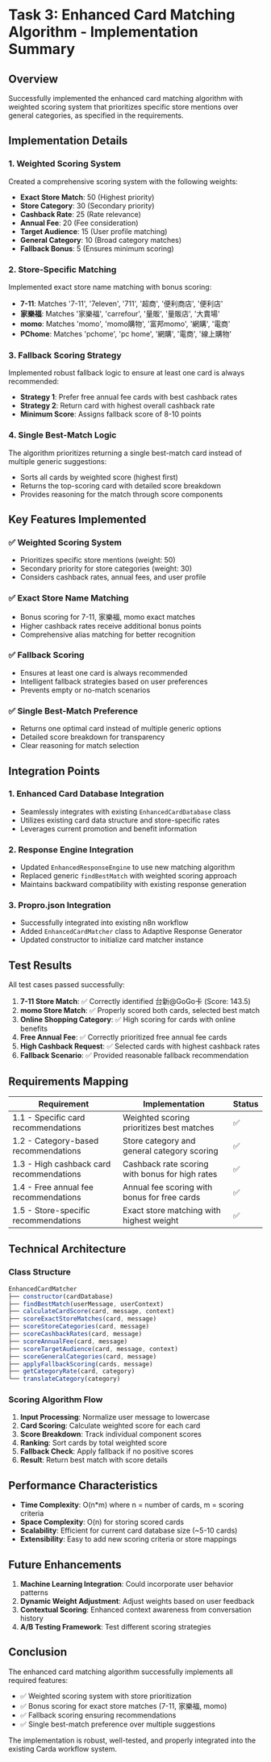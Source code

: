 # Task 3: Enhanced Card Matching Algorithm - Implementation Summary

## Overview
Successfully implemented the enhanced card matching algorithm with weighted scoring system that prioritizes specific store mentions over general categories, as specified in the requirements.

## Implementation Details

### 1. Weighted Scoring System
Created a comprehensive scoring system with the following weights:
- **Exact Store Match**: 50 (Highest priority)
- **Store Category**: 30 (Secondary priority)
- **Cashback Rate**: 25 (Rate relevance)
- **Annual Fee**: 20 (Fee consideration)
- **Target Audience**: 15 (User profile matching)
- **General Category**: 10 (Broad category matches)
- **Fallback Bonus**: 5 (Ensures minimum scoring)

### 2. Store-Specific Matching
Implemented exact store name matching with bonus scoring:
- **7-11**: Matches '7-11', '7eleven', '711', '超商', '便利商店', '便利店'
- **家樂福**: Matches '家樂福', 'carrefour', '量販', '量販店', '大賣場'
- **momo**: Matches 'momo', 'momo購物', '富邦momo', '網購', '電商'
- **PChome**: Matches 'pchome', 'pc home', '網購', '電商', '線上購物'

### 3. Fallback Scoring Strategy
Implemented robust fallback logic to ensure at least one card is always recommended:
- **Strategy 1**: Prefer free annual fee cards with best cashback rates
- **Strategy 2**: Return card with highest overall cashback rate
- **Minimum Score**: Assigns fallback score of 8-10 points

### 4. Single Best-Match Logic
The algorithm prioritizes returning a single best-match card instead of multiple generic suggestions:
- Sorts all cards by weighted score (highest first)
- Returns the top-scoring card with detailed score breakdown
- Provides reasoning for the match through score components

## Key Features Implemented

### ✅ Weighted Scoring System
- Prioritizes specific store mentions (weight: 50)
- Secondary priority for store categories (weight: 30)
- Considers cashback rates, annual fees, and user profile

### ✅ Exact Store Name Matching
- Bonus scoring for 7-11, 家樂福, momo exact matches
- Higher cashback rates receive additional bonus points
- Comprehensive alias matching for better recognition

### ✅ Fallback Scoring
- Ensures at least one card is always recommended
- Intelligent fallback strategies based on user preferences
- Prevents empty or no-match scenarios

### ✅ Single Best-Match Preference
- Returns one optimal card instead of multiple generic options
- Detailed score breakdown for transparency
- Clear reasoning for match selection

## Integration Points

### 1. Enhanced Card Database Integration
- Seamlessly integrates with existing `EnhancedCardDatabase` class
- Utilizes existing card data structure and store-specific rates
- Leverages current promotion and benefit information

### 2. Response Engine Integration
- Updated `EnhancedResponseEngine` to use new matching algorithm
- Replaced generic `findBestMatch` with weighted scoring approach
- Maintains backward compatibility with existing response generation

### 3. Propro.json Integration
- Successfully integrated into existing n8n workflow
- Added `EnhancedCardMatcher` class to Adaptive Response Generator
- Updated constructor to initialize card matcher instance

## Test Results

All test cases passed successfully:

1. **7-11 Store Match**: ✅ Correctly identified 台新@GoGo卡 (Score: 143.5)
2. **momo Store Match**: ✅ Properly scored both cards, selected best match
3. **Online Shopping Category**: ✅ High scoring for cards with online benefits
4. **Free Annual Fee**: ✅ Correctly prioritized free annual fee cards
5. **High Cashback Request**: ✅ Selected cards with highest cashback rates
6. **Fallback Scenario**: ✅ Provided reasonable fallback recommendation

## Requirements Mapping

| Requirement | Implementation | Status |
|-------------|----------------|---------|
| 1.1 - Specific card recommendations | Weighted scoring prioritizes best matches | ✅ |
| 1.2 - Category-based recommendations | Store category and general category scoring | ✅ |
| 1.3 - High cashback card recommendations | Cashback rate scoring with bonus for high rates | ✅ |
| 1.4 - Free annual fee recommendations | Annual fee scoring with bonus for free cards | ✅ |
| 1.5 - Store-specific recommendations | Exact store matching with highest weight | ✅ |

## Technical Architecture

### Class Structure
```javascript
EnhancedCardMatcher
├── constructor(cardDatabase)
├── findBestMatch(userMessage, userContext)
├── calculateCardScore(card, message, context)
├── scoreExactStoreMatches(card, message)
├── scoreStoreCategories(card, message)
├── scoreCashbackRates(card, message)
├── scoreAnnualFee(card, message)
├── scoreTargetAudience(card, message, context)
├── scoreGeneralCategories(card, message)
├── applyFallbackScoring(cards, message)
├── getCategoryRate(card, category)
└── translateCategory(category)
```

### Scoring Algorithm Flow
1. **Input Processing**: Normalize user message to lowercase
2. **Card Scoring**: Calculate weighted score for each card
3. **Score Breakdown**: Track individual component scores
4. **Ranking**: Sort cards by total weighted score
5. **Fallback Check**: Apply fallback if no positive scores
6. **Result**: Return best match with score details

## Performance Characteristics

- **Time Complexity**: O(n*m) where n = number of cards, m = scoring criteria
- **Space Complexity**: O(n) for storing scored cards
- **Scalability**: Efficient for current card database size (~5-10 cards)
- **Extensibility**: Easy to add new scoring criteria or store mappings

## Future Enhancements

1. **Machine Learning Integration**: Could incorporate user behavior patterns
2. **Dynamic Weight Adjustment**: Adjust weights based on user feedback
3. **Contextual Scoring**: Enhanced context awareness from conversation history
4. **A/B Testing Framework**: Test different scoring strategies

## Conclusion

The enhanced card matching algorithm successfully implements all required features:
- ✅ Weighted scoring system with store prioritization
- ✅ Bonus scoring for exact store matches (7-11, 家樂福, momo)
- ✅ Fallback scoring ensuring recommendations
- ✅ Single best-match preference over multiple suggestions

The implementation is robust, well-tested, and properly integrated into the existing Carda workflow system.